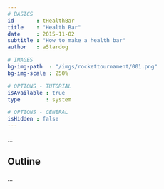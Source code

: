 ```yaml
---
# BASICS
id       : tHealthBar
title    : "Health Bar"
date     : 2015-11-02
subtitle : "How to make a health bar"
author   : aStardog

# IMAGES
bg-img-path  : "/imgs/rockettournament/001.png"
bg-img-scale : 250%

# OPTIONS - TUTORIAL
isAvailable : true
type        : system

# OPTIONS - GENERAL
isHidden : false
---
```

...

## Outline

...